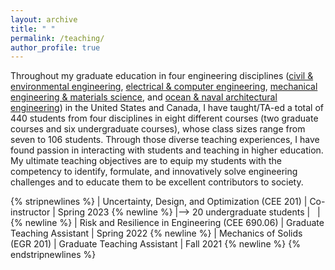 ```yaml
---
layout: archive
title: " "
permalink: /teaching/
author_profile: true
---
```


Throughout my graduate education in four engineering disciplines
([civil &amp; environmental engineering](https://cee.duke.edu/),
[electrical &amp; computer engineering](https://ece.duke.edu/),
[mechanical engineering &amp; materials science](https://mems.duke.edu/), and
[ocean &amp; naval architectural engineering](https://www.mun.ca/engineering/ona/))
in the United States and Canada,
I have taught/TA-ed a total of 440 students from four disciplines
in eight different courses (two graduate courses and six undergraduate courses),
whose class sizes range from seven to 106 students.
Through those diverse teaching experiences,
I have found passion in interacting with students and teaching in higher education.  
My ultimate teaching objectives are to
equip my students with the competency to identify, formulate, and innovatively solve engineering challenges
and to educate them to be excellent contributors to society.

{% stripnewlines %}
| Uncertainty, Design, and Optimization (CEE 201) | Co-instructor | Spring 2023 {% newline %}
|--> 20 undergraduate students | &nbsp; | &nbsp; {% newline %}
| Risk and Resilience in Engineering (CEE 690.06) | Graduate Teaching Assistant | Spring 2022 {% newline %}
| Mechanics of Solids (EGR 201) | Graduate Teaching Assistant | Fall 2021 {% newline %}
{% endstripnewlines %}
